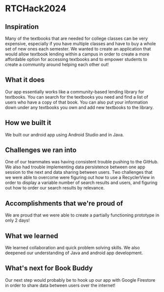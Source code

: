 # RTCHack2024

## Inspiration

Many of the textbooks that are needed for college classes can be very expensive, especially if you have multiple classes and have to buy a whole set of new ones each semester. We wanted to create an application that would allow textbook lending within a campus in order to create a more affordable option for accessing textbooks and to empower students to create a community around helping each other out! 

## What it does

Our app essentially works like a community-based lending library for textbooks. You can search for the textbooks you need and find a list of users who have a copy of that book. You can also put your information down under any textbooks you own and add new textbooks to the library. 

## How we built it

We built our android app using Android Studio and in Java. 

## Challenges we ran into

One of our teammates was having consistent trouble pushing to the GitHub. We also had trouble implementing data persistence between one app session to the next and data sharing between users. Two challenges that we were able to overcome were figuring out how to use a RecyclerView in order to display a variable number of search results and users, and figuring out how to order our search results by relevance. 

## Accomplishments that we're proud of

We are proud that we were able to create a partially functioning prototype in only 2 days!

## What we learned

We learned collaboration and quick problem solving skills. We also deepened our understanding of Java and android app development.

## What's next for Book Buddy

Our next step would probably be to hook up our app with Google Firestore in order to share data between users over the internet!
